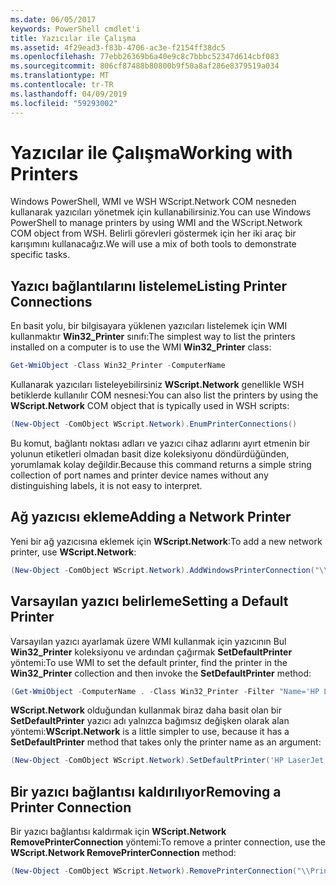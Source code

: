 ```yaml
---
ms.date: 06/05/2017
keywords: PowerShell cmdlet'i
title: Yazıcılar ile Çalışma
ms.assetid: 4f29ead3-f83b-4706-ac3e-f2154ff38dc5
ms.openlocfilehash: 77ebb26369b6a40e9c8c7bbbc52347d614cbf083
ms.sourcegitcommit: 806cf87488b80800b9f50a8af286e8379519a034
ms.translationtype: MT
ms.contentlocale: tr-TR
ms.lasthandoff: 04/09/2019
ms.locfileid: "59293002"
---
```

# <a name="working-with-printers"></a><span data-ttu-id="1d77a-103">Yazıcılar ile Çalışma</span><span class="sxs-lookup"><span data-stu-id="1d77a-103">Working with Printers</span></span>

<span data-ttu-id="1d77a-104">Windows PowerShell, WMI ve WSH WScript.Network COM nesneden kullanarak yazıcıları yönetmek için kullanabilirsiniz.</span><span class="sxs-lookup"><span data-stu-id="1d77a-104">You can use Windows PowerShell to manage printers by using WMI and the WScript.Network COM object from WSH.</span></span> <span data-ttu-id="1d77a-105">Belirli görevleri göstermek için her iki araç bir karışımını kullanacağız.</span><span class="sxs-lookup"><span data-stu-id="1d77a-105">We will use a mix of both tools to demonstrate specific tasks.</span></span>

## <a name="listing-printer-connections"></a><span data-ttu-id="1d77a-106">Yazıcı bağlantılarını listeleme</span><span class="sxs-lookup"><span data-stu-id="1d77a-106">Listing Printer Connections</span></span>

<span data-ttu-id="1d77a-107">En basit yolu, bir bilgisayara yüklenen yazıcıları listelemek için WMI kullanmaktır **Win32_Printer** sınıfı:</span><span class="sxs-lookup"><span data-stu-id="1d77a-107">The simplest way to list the printers installed on a computer is to use the WMI **Win32_Printer** class:</span></span>

```powershell
Get-WmiObject -Class Win32_Printer -ComputerName
```

<span data-ttu-id="1d77a-108">Kullanarak yazıcıları listeleyebilirsiniz **WScript.Network** genellikle WSH betiklerde kullanılır COM nesnesi:</span><span class="sxs-lookup"><span data-stu-id="1d77a-108">You can also list the printers by using the **WScript.Network** COM object that is typically used in WSH scripts:</span></span>

```powershell
(New-Object -ComObject WScript.Network).EnumPrinterConnections()
```

<span data-ttu-id="1d77a-109">Bu komut, bağlantı noktası adları ve yazıcı cihaz adlarını ayırt etmenin bir yolunun etiketleri olmadan basit dize koleksiyonu döndürdüğünden, yorumlamak kolay değildir.</span><span class="sxs-lookup"><span data-stu-id="1d77a-109">Because this command returns a simple string collection of port names and printer device names without any distinguishing labels, it is not easy to interpret.</span></span>

## <a name="adding-a-network-printer"></a><span data-ttu-id="1d77a-110">Ağ yazıcısı ekleme</span><span class="sxs-lookup"><span data-stu-id="1d77a-110">Adding a Network Printer</span></span>

<span data-ttu-id="1d77a-111">Yeni bir ağ yazıcısına eklemek için **WScript.Network**:</span><span class="sxs-lookup"><span data-stu-id="1d77a-111">To add a new network printer, use **WScript.Network**:</span></span>

```powershell
(New-Object -ComObject WScript.Network).AddWindowsPrinterConnection("\\Printserver01\Xerox5")
```

## <a name="setting-a-default-printer"></a><span data-ttu-id="1d77a-112">Varsayılan yazıcı belirleme</span><span class="sxs-lookup"><span data-stu-id="1d77a-112">Setting a Default Printer</span></span>

<span data-ttu-id="1d77a-113">Varsayılan yazıcı ayarlamak üzere WMI kullanmak için yazıcının Bul **Win32_Printer** koleksiyonu ve ardından çağırmak **SetDefaultPrinter** yöntemi:</span><span class="sxs-lookup"><span data-stu-id="1d77a-113">To use WMI to set the default printer, find the printer in the **Win32_Printer** collection and then invoke the **SetDefaultPrinter** method:</span></span>

```powershell
(Get-WmiObject -ComputerName . -Class Win32_Printer -Filter "Name='HP LaserJet 5Si'").SetDefaultPrinter()
```

<span data-ttu-id="1d77a-114">**WScript.Network** olduğundan kullanmak biraz daha basit olan bir **SetDefaultPrinter** yazıcı adı yalnızca bağımsız değişken olarak alan yöntemi:</span><span class="sxs-lookup"><span data-stu-id="1d77a-114">**WScript.Network** is a little simpler to use, because it has a **SetDefaultPrinter** method that takes only the printer name as an argument:</span></span>

```powershell
(New-Object -ComObject WScript.Network).SetDefaultPrinter('HP LaserJet 5Si')
```

## <a name="removing-a-printer-connection"></a><span data-ttu-id="1d77a-115">Bir yazıcı bağlantısı kaldırılıyor</span><span class="sxs-lookup"><span data-stu-id="1d77a-115">Removing a Printer Connection</span></span>

<span data-ttu-id="1d77a-116">Bir yazıcı bağlantısı kaldırmak için **WScript.Network RemovePrinterConnection** yöntemi:</span><span class="sxs-lookup"><span data-stu-id="1d77a-116">To remove a printer connection, use the **WScript.Network RemovePrinterConnection** method:</span></span>

```powershell
(New-Object -ComObject WScript.Network).RemovePrinterConnection("\\Printserver01\Xerox5")
```